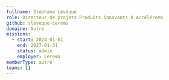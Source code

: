 ```yaml
---
fullname: Stéphane Lévêque
role: Directeur de projets Produits innovants à Accélérema
github: sleveque-cerema
domaine: Autre
missions:
  - start: 2024-01-01
    end: 2027-01-31
    status: admin
    employer: Cerema
memberType: autre
teams: []
---
```

